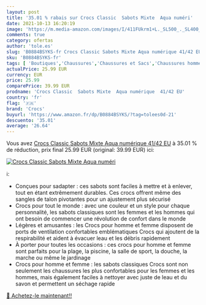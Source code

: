 ```yaml
---
layout: post
title: '35.01 % rabais sur Crocs Classic  Sabots Mixte  Aqua numéri'
date: 2021-10-13 16:20:19
image: 'https://m.media-amazon.com/images/I/411FUkrm1+L._SL500_._SL400_.jpg'
comments: true
category: ofertas
author: 'tole.es'
slug: 'B0884BSYKS-fr Crocs Classic Sabots Mixte Aqua numérique 41/42 EU'
sku: 'B0884BSYKS-fr'
tags: [ 'Boutiques','Chaussures','Chaussures et Sacs','Chaussures homme','Custom Stores','Mules et sabots homme','crocs', ]
actualPrice: 25.99 EUR
currency: EUR
price: 25.99
comparePrice: 39.99 EUR
prodname: 'Crocs Classic  Sabots Mixte  Aqua numérique  41/42 EU'
country: 'fr'
flag: '🇫🇷'
brand: 'Crocs'
buyurl: 'https://www.amazon.fr/dp/B0884BSYKS/?tag=tolees0d-21'
descuento: '35.01'
average: '26.64'
---
```


Vous avez [Crocs Classic  Sabots Mixte  Aqua numérique  41/42 EU](https://www.amazon.fr/dp/B0884BSYKS/?tag=tolees0d-21)  à  35.01 % de réduction, prix final  25.99 EUR (original: 39.99 EUR) ici:

[![Crocs Classic  Sabots Mixte  Aqua numéri](https://m.media-amazon.com/images/I/411FUkrm1+L._SL500_._SL400_.jpg)](https://www.amazon.fr/dp/B0884BSYKS/?tag=tolees0d-21)

ℹ️:

- Conçues pour sadapter : ces sabots sont faciles à mettre et à enlever, tout en étant extrêmement durables. Ces crocs offrent même des sangles de talon pivotantes pour un ajustement plus sécurisé
- Crocs pour tout le monde : avec une couleur et un style pour chaque personnalité, les sabots classiques sont les femmes et les hommes qui ont besoin de commencer une révolution de confort dans le monde
- Légères et amusantes : les Crocs pour homme et femme disposent de ports de ventilation confortables emblématiques Crocs qui ajoutent de la respirabilité et aident à évacuer leau et les débris rapidement
- À porter pour toutes les occasions : ces crocs pour homme et femme sont parfaits pour la plage, la piscine, la salle de sport, la douche, la marche ou même le jardinage
- Crocs pour homme et femme : les sabots classiques Crocs sont non seulement les chaussures les plus confortables pour les femmes et les hommes, mais également faciles à nettoyer avec juste de leau et du savon et permettent un séchage rapide

[🛒 Achetez-le maintenant!!](https://www.amazon.fr/dp/B0884BSYKS/?tag=tolees0d-21)
